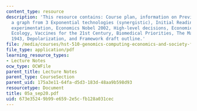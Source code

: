 ```yaml
---
content_type: resource
description: 'This resource contains: Course plan, information on Previous class projects,
  a graph from 3 Exponential technologies (synergistic), Initial Reading, Human subject
  experimentation, Economics Nobel 2002, High-level decisions, Economics & Global
  Ecology, Vaccines for the 21st Century, Biomedical Priorities, The Maslow pyramid,
  1943, Depolarization, and Framework draft outline.'
file: /media/courses/hst-510-genomics-computing-economics-and-society-fall-2005/673e35249b99e6592e5cfb128a031cec_05a_sep20.pdf
file_type: application/pdf
learning_resource_types:
- Lecture Notes
ocw_type: OCWFile
parent_title: Lecture Notes
parent_type: CourseSection
parent_uid: 175a3e11-64fa-d5d3-183d-48aa9b598d93
resourcetype: Document
title: 05a_sep20.pdf
uid: 673e3524-9b99-e659-2e5c-fb128a031cec
---
```

